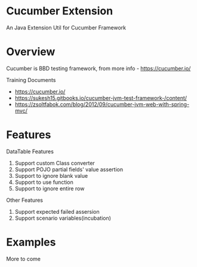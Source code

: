 # Cucumber Extension

An Java Extension Util for Cucumber Framework

# Overview
Cucumber is BBD testing framework, from more info - https://cucumber.io/

Training Documents
* https://cucumber.io/
* https://sukesh15.gitbooks.io/cucumber-jvm-test-framework-/content/
* https://zsoltfabok.com/blog/2012/09/cucumber-jvm-web-with-spring-mvc/

# Features

DataTable Features

1. Support custom Class converter
1. Support POJO partial fields' value assertion
1. Support to ignore blank value
1. Support to use function
1. Support to ignore entire row

Other Features

  1. Support expected failed assersion
  1. Support scenario variables(incubation)

# Examples
More to come

